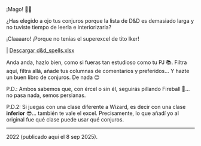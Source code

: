 ¡Mago! 🧙‍♂️

¿Has elegido a ojo tus conjuros porque la lista de D&D es demasiado larga y no tuviste tiempo de leerla e interiorizarla?

¡Claaaaro! ¡Porque no tenías el superexcel de tito Iker!

| [Descargar d&d_spells.xlsx](d&d_spells.xlsx)

Anda anda, hazlo bien, como si fueras tan estudioso como tu PJ 📚.
Filtra aquí, filtra allá, añade tus columnas de comentarios y preferidos... Y hazte un buen libro de conjuros.
De nada 😊

P.D.: Ambos sabemos que, con ércel o sin él, seguirás pillando Fireball 🤣... no pasa nada, semos persianas.

P.D.2: Si juegas con una clase diferente a Wizard, es decir con una clase **inferior** 😎... también te vale el excel. Precisamente, lo que añadí yo al original fue qué clase puede usar qué conjuros.

---
2022 (publicado aquí el 8 sep 2025).
